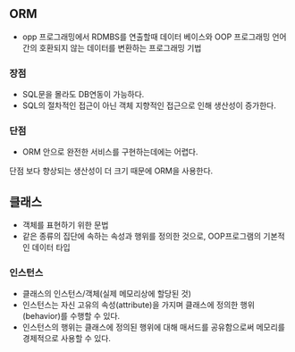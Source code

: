#

## ORM
- opp 프로그래밍에서 RDMBS를 연출할때 데이터 베이스와 OOP 프로그래밍 언어간의 호환되지 않는 데이터를 변환하는 프로그래밍 기법

### 장점
- SQL문을 몰라도 DB연동이 가능하다.
- SQL의 절차적인 접근이 아닌 객체 지향적인 접근으로 인해 생산성이 증가한다.

### 단점
- ORM 안으로 완전한 서비스를 구현하는데에는 어렵다.

단점 보다 향상되는 생산성이 더 크기 때문에 ORM을 사용한다.

## 클래스
- 객체를 표현하기 위한 문법
- 같은 종류의 집단에 속하는 속성과 행위를 정의한 것으로, OOP프로그램의 기본적인 데이터 타입

### 인스턴스
- 클래스의 인스턴스/객체(실제 메모리상에 할당된 것)
- 인스턴스는 자신 고유의 속성(attribute)을 가지며 클래스에 정의한 행위(behavior)를 수행할 수 있다.
- 인스턴스의 행위는 클래스에 정의된 행위에 대해 매서드를 공유함으로써 메모리를 경제적으로 사용할 수 있다.